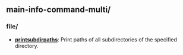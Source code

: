 
## main-info-command-multi/

### file/

* [**printsubdirpaths**](file/printsubdirpaths): Print paths of all subdirectories of the specified directory.
